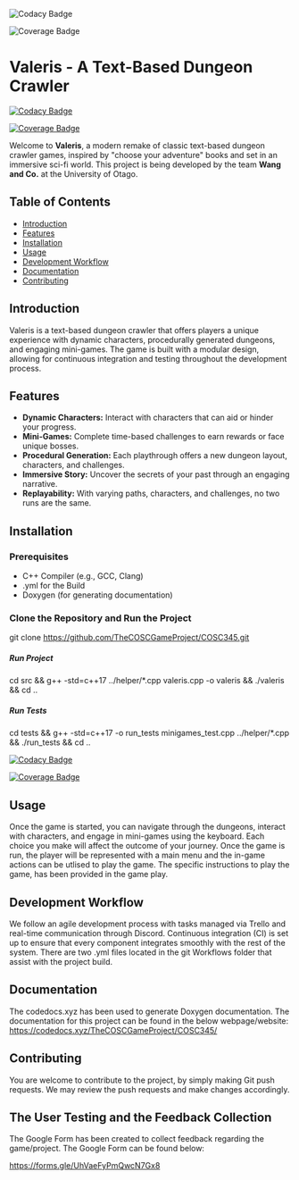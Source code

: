 ![Codacy Badge](https://app.codacy.com/project/badge/Grade/416142ee7b9049e3b421bc0592f98b00)


![Coverage Badge](https://app.codacy.com/project/badge/Coverage/416142ee7b9049e3b421bc0592f98b00)

# Valeris - A Text-Based Dungeon Crawler

[![Codacy Badge](https://app.codacy.com/project/badge/Grade/416142ee7b9049e3b421bc0592f98b00)](https://app.codacy.com/gh/TheCOSCGameProject/COSC345/dashboard?utm_source=gh&utm_medium=referral&utm_content=&utm_campaign=Badge_grade)

[![Coverage Badge](https://app.codacy.com/project/badge/Coverage/416142ee7b9049e3b421bc0592f98b00)](https://app.codacy.com/gh/TheCOSCGameProject/COSC345/dashboard?utm_source=gh&utm_medium=referral&utm_content=&utm_campaign=Badge_coverage)

Welcome to **Valeris**, a modern remake of classic text-based dungeon crawler games, inspired by "choose your adventure" books and set in an immersive sci-fi world. This project is being developed by the team **Wang and Co.** at the University of Otago.

## Table of Contents

- [Introduction](#introduction)
- [Features](#features)
- [Installation](#installation)
- [Usage](#usage)
- [Development Workflow](#development-workflow)
- [Documentation](#documentation)
- [Contributing](#contributing)

## Introduction

Valeris is a text-based dungeon crawler that offers players a unique experience with dynamic characters, procedurally generated dungeons, and engaging mini-games. The game is built with a modular design, allowing for continuous integration and testing throughout the development process.

## Features

- **Dynamic Characters:** Interact with characters that can aid or hinder your progress.
- **Mini-Games:** Complete time-based challenges to earn rewards or face unique bosses.
- **Procedural Generation:** Each playthrough offers a new dungeon layout, characters, and challenges.
- **Immersive Story:** Uncover the secrets of your past through an engaging narrative.
- **Replayability:** With varying paths, characters, and challenges, no two runs are the same.

## Installation

### Prerequisites

- C++ Compiler (e.g., GCC, Clang)
- .yml for the Build
- Doxygen (for generating documentation)

### Clone the Repository and Run the Project

git clone https://github.com/TheCOSCGameProject/COSC345.git

##### Run Project

cd src && g++ -std=c++17 ../helper/*.cpp valeris.cpp -o valeris && ./valeris && cd ..

##### Run Tests

cd tests && g++ -std=c++17 -o run_tests minigames_test.cpp ../helper/*.cpp && ./run_tests && cd ..










[![Codacy Badge](https://app.codacy.com/project/badge/Grade/416142ee7b9049e3b421bc0592f98b00)](https://app.codacy.com/gh/TheCOSCGameProject/COSC345/dashboard?utm_source=gh&utm_medium=referral&utm_content=&utm_campaign=Badge_grade)

[![Coverage Badge](https://app.codacy.com/project/badge/Coverage/416142ee7b9049e3b421bc0592f98b00)](https://app.codacy.com/gh/TheCOSCGameProject/COSC345/dashboard?utm_source=gh&utm_medium=referral&utm_content=&utm_campaign=Badge_coverage)


## Usage
Once the game is started, you can navigate through the dungeons, interact with characters, and engage in mini-games using the keyboard. Each choice you make will affect the outcome of your journey. Once the game is run, the player will be represented with a main menu and the in-game actions can be utlised to play the game. The specific instructions to play the game, has been provided in the game play.








## Development Workflow

We follow an agile development process with tasks managed via Trello and real-time communication through Discord. Continuous integration (CI) is set up to ensure that every component integrates smoothly with the rest of the system. There are two .yml files located in the git Workflows folder that assist with the project build.


## Documentation

The codedocs.xyz has been used to generate Doxygen documentation. The documentation for this project can be found in the below webpage/website:
https://codedocs.xyz/TheCOSCGameProject/COSC345/

## Contributing

You are welcome to contribute to the project, by simply making Git push requests. We may review the push requests and make changes accordingly.


## The User Testing and the Feedback Collection

The Google Form has been created to collect feedback regarding the game/project. The Google Form can be found below:

https://forms.gle/UhVaeFyPmQwcN7Gx8

